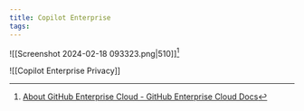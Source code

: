 ```yaml
---
title: Copilot Enterprise
tags:
---
```

![[Screenshot 2024-02-18 093323.png|510]][^1]

![[Copilot Enterprise Privacy]]

[^1]: [About GitHub Enterprise Cloud - GitHub Enterprise Cloud Docs](https://docs.github.com/en/enterprise-cloud@latest/admin/overview/about-github-enterprise-cloud)
